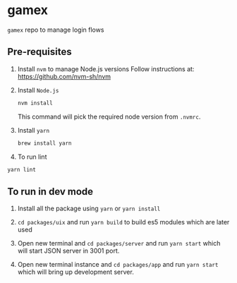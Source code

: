 # gamex

`gamex` repo to manage login flows

## Pre-requisites

1. Install `nvm` to manage Node.js versions
   Follow instructions at: https://github.com/nvm-sh/nvm

2. Install `Node.js`
   ```bash
   nvm install
   ```

   This command will pick the required node version from `.nvmrc`.

3. Install `yarn`

   ```bash
   brew install yarn
   ```

4. To run lint

  ```bash
  yarn lint
  ```

## To run in dev mode

1. Install all the package using `yarn` or `yarn install`

2. `cd packages/uix` and run `yarn build` to build es5 modules which are later used

3. Open new terminal and `cd packages/server` and run `yarn start` which will start JSON server in 3001 port.

4. Open new terminal instance and `cd packages/app` and run `yarn start`  which will bring up development server.

